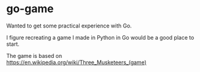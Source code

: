 # go-game

Wanted to get some practical experience with Go.

I figure recreating a game I made in Python in Go would be a good place to start.

The game is based on https://en.wikipedia.org/wiki/Three_Musketeers_(game)
